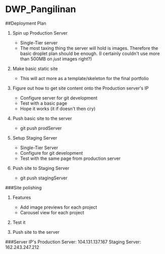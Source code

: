# DWP_Pangilinan

##Deployment Plan

1. Spin up Production Server
	* Single-Tier server
	* The most taxing thing the server will hold is images. Therefore the basic droplet plan should be enough. (I certainly couldn't use more than 500MB on *just* images right?)

2. Make basic static site
	* This will act more as a template/skeleton for the final portfolio

3. Figure out how to get site content onto the Production server's IP
	* Configure server for git development
	* Test with a basic page
	* Hope it works (it if doesn't then cry)

4. Push basic site to the server
	* git push prodServer

5. Setup Staging Server
	* Single-Tier Server
	* Configure for git development
	* Test with the same page from production server
	
6. Push site to Staging Server
	* git push stagingServer

###Site polishing
1. Features
	* Add image previews for each project
	* Carousel view for each project

2. Test it
3. Push site to the server

###Server IP's
Production Server: 104.131.137.167
Staging Server: 162.243.247.212